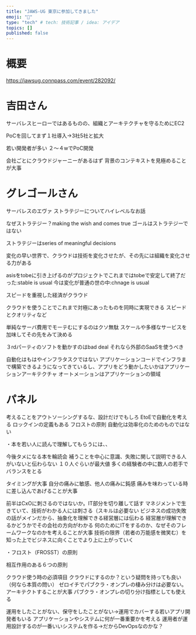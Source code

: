 ```yaml
---
title: "JAWS-UG 東京に参加してきました"
emoji: "🔖"
type: "tech" # tech: 技術記事 / idea: アイデア
topics: []
published: false
---
```


# 概要

https://jawsug.connpass.com/event/282092/


# 吉田さん
サーバレスヒーローではあるものの、組織とアーキテクチャを守るためにEC2

PoCを回してまず１社導入→3社5社と拡大

若い開発者が多い
２〜４wでPoC開発

会社ごとにクラウドジャーニーがあるはず
背景のコンテキストを見極めることが大事


# グレゴールさん
サーバレスのエヴァ
ストラテジーについてハイレベルなお話

なぜストラテジー？making the wish and comes true
ゴールはストラテジーではない

ストラテジーはseries of meaningful decisions

変化の早い世界で、クラウドは技術を変化させたが、その先には組織を変化させる力がある

asisをtobeに引き上げるのがプロジェクトでこれまではtobeで安定して終了だった:stable is usual
今は変化が普通の世の中:chnage is usual

スピードを重視した経済がクラウド


クラウドを使うことでこれまで対極にあったものを同時に実現できる
スピードとクオリティなど

単純なサーバ費用でモーテむにするのはクソ無駄
スケールや多様なサービスを加味してその先をみて決める

３rdパーティのソフトを動かすのはbad deal
それなら外部のSaaSを使うべき

自動化はもはやインフラタスクではない
アプリケーションコードでインフラまで構築できるようになってきているし、アプリをどう動かしたいかはアプリケーションアーキテクチャ
オートメーションはアプリケーションの領域

# パネル
考えることをアウトソーシングするな、設計だけでもしろ
EtoEで自動化を考える
ロックインの定義もある
フロストの原則
自動化は効率化のためのものではない


・本を若い人に読んで理解してもらうには、、

今後タメになる本を輪読会
補うことを中心に意識、失敗に関して説明できる人がいないと伝わらない
１０人ぐらいが最大値
多くの経験者の中に数人の若手でバランスをとる

タイミングが大事
自分の痛みに敏感、他人の痛みに鈍感
痛みを味わっている時に差し込んであげることが大事

前半はCxOに刺さるのではないか。IT部分を切り離して話す
マネジメントで生きていて、技術がわかる人には刺さる（スキルは必要ない
ビジネスの成功失敗の話がメインだから、抽象化を理解できる経営層には伝わる
経営層が理解できるかどうかでその会社の方向がわかる
何のためにITをするのか、なぜそのフレームワークなのかを考えることが大事
技術の限界（若者の万能感を微笑む）を知った上でビジネスに向くことでより上に上がっていく


・フロスト（FROSST）の原則

相互作用のある６つの原則

クラウド使う時の必須項目
クラウドにするのか？という疑問を持っても良い（何なら本質の問い）
ゼロイチでパブクラ・オンプレの棲み分けは必要ない。アーキテクトすることが大事
パブクラ・オンプレの切り分け指標としても使える

運用をしたことがない、保守をしたことがない→運用でカバーする若いアプリ開発者もいる
アプリケーションやシステムに何が一番重要かを考える
運用者が運用設計するのが一番いいシステムを作る→だからDevOpsなのかな？





